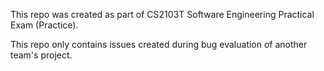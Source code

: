 This repo was created as part of CS2103T Software Engineering Practical Exam (Practice).

This repo only contains issues created during bug evaluation of another team's project.
